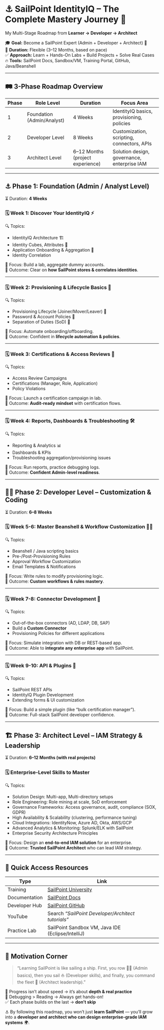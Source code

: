 
# ⚓ SailPoint IdentityIQ – The Complete Mastery Journey 🚀  
My Multi-Stage Roadmap from **Learner → Developer → Architect**  

🎓 **Goal:** Become a SailPoint Expert (Admin + Developer + Architect) 🌟  
📅 **Duration:** Flexible (3–12 Months, based on pace)  
✅ **Approach:** Learn + Hands-On Labs + Build Projects + Solve Real Cases  
🔥 **Tools:** SailPoint Docs, Sandbox/VM, Training Portal, GitHub, Java/Beanshell  

---

## 🛤️ 3-Phase Roadmap Overview  

| Phase | Role Level   | Duration | Focus Area |
|-------|-------------|----------|-------------|
| 1     | Foundation (Admin/Analyst) | 4 Weeks  | IdentityIQ basics, provisioning, policies |
| 2     | Developer Level | 8 Weeks | Customization, scripting, connectors, APIs |
| 3     | Architect Level | 6–12 Months (project experience) | Solution design, governance, enterprise IAM |

---

## ⚓ Phase 1: Foundation (Admin / Analyst Level)  

⏳ Duration: **4 Weeks**  

### 🗓️ Week 1: Discover Your IdentityIQ ⚡  
🔍 Topics:  
- IdentityIQ Architecture 🏗️  
- Identity Cubes, Attributes 🧊  
- Application Onboarding & Aggregation 🔗  
- Identity Correlation  

🧠 Focus: Build a lab, aggregate dummy accounts.  
📝 Outcome: Clear on **how SailPoint stores & correlates identities**.  

---

### 🗓️ Week 2: Provisioning & Lifecycle Basics 🔄  
🔍 Topics:  
- Provisioning Lifecycle (Joiner/Mover/Leaver) 👥  
- Password & Account Policies 🔐  
- Separation of Duties (SoD) 🚫  

🧠 Focus: Automate onboarding/offboarding.  
📝 Outcome: Confident in **lifecycle automation & policies**.  

---

### 🗓️ Week 3: Certifications & Access Reviews 📝  
🔍 Topics:  
- Access Review Campaigns  
- Certifications (Manager, Role, Application)  
- Policy Violations  

🧠 Focus: Launch a certification campaign in lab.  
📝 Outcome: **Audit-ready mindset** with certification flows.  

---

### 🗓️ Week 4: Reports, Dashboards & Troubleshooting 🛠️  
🔍 Topics:  
- Reporting & Analytics 📊  
- Dashboards & KPIs  
- Troubleshooting aggregation/provisioning issues  

🧠 Focus: Run reports, practice debugging logs.  
📝 Outcome: **Confident Admin-level readiness**.  

---

## 👨‍💻 Phase 2: Developer Level – Customization & Coding  

⏳ Duration: **6–8 Weeks**  

### 🗓️ Week 5-6: Master Beanshell & Workflow Customization 🧑‍💻  
🔍 Topics:  
- Beanshell / Java scripting basics  
- Pre-/Post-Provisioning Rules  
- Approval Workflow Customization  
- Email Templates & Notifications  

🧠 Focus: Write rules to modify provisioning logic.  
📝 Outcome: **Custom workflows & rules mastery**.  

---

### 🗓️ Week 7-8: Connector Development 🔌  
🔍 Topics:  
- Out-of-the-box connectors (AD, LDAP, DB, SAP)  
- Build a **Custom Connector**  
- Provisioning Policies for different applications  

🧠 Focus: Simulate integration with DB or REST-based app.  
📝 Outcome: Able to **integrate any enterprise app** with SailPoint.  

---

### 🗓️ Week 9-10: API & Plugins 🚀  
🔍 Topics:  
- SailPoint REST APIs  
- IdentityIQ Plugin Development  
- Extending forms & UI customization  

🧠 Focus: Build a simple plugin (like “bulk certification manager”).  
📝 Outcome: Full-stack SailPoint developer confidence.  

---

## 🏗️ Phase 3: Architect Level – IAM Strategy & Leadership  

⏳ Duration: **6–12 Months (with real projects)**  

### 🗓️ Enterprise-Level Skills to Master  
🔍 Topics:  
- Solution Design: Multi-app, Multi-directory setups  
- Role Engineering: Role mining at scale, SoD enforcement  
- Governance Frameworks: Access governance, audit, compliance (SOX, GDPR)  
- High Availability & Scalability (clustering, performance tuning)  
- Cloud Integrations: IdentityNow, Azure AD, Okta, AWS/GCP  
- Advanced Analytics & Monitoring: Splunk/ELK with SailPoint  
- Enterprise Security Architecture Principles  

🧠 Focus: Design an **end-to-end IAM solution** for an enterprise.  
📝 Outcome: **Trusted SailPoint Architect** who can lead IAM strategy.  

---

## 🔗 Quick Access Resources  

| Type            | Link |
|-----------------|------|
| Training        | [SailPoint University](https://www.sailpoint.com/services/training/) |
| Documentation   | [SailPoint Docs](https://documentation.sailpoint.com/) |
| Developer Hub   | [SailPoint GitHub](https://github.com/sailpoint) |
| YouTube         | Search *“SailPoint Developer/Architect tutorials”* |
| Practice Lab    | SailPoint Sandbox VM, Java IDE (Eclipse/IntelliJ) |

---

## 💬 Motivation Corner  

> “Learning SailPoint is like sailing a ship. First, you row 🚣‍♀️ (Admin basics), then you sail ⛵ (Developer skills), and finally, you command the fleet 🚢 (Architect leadership).”  

🎯 Progress isn’t about speed → it’s about **depth & real practice**  
🧠 Debugging > Reading → Always get hands-on!  
✅ Each phase builds on the last → **don’t skip**  

⚓ By following this roadmap, you won’t just **learn SailPoint** — you’ll grow into a **developer and architect who can design enterprise-grade IAM systems** 🌍.  



